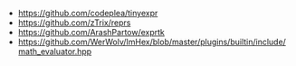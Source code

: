 - https://github.com/codeplea/tinyexpr
- https://github.com/zTrix/reprs
- https://github.com/ArashPartow/exprtk
- https://github.com/WerWolv/ImHex/blob/master/plugins/builtin/include/math_evaluator.hpp

